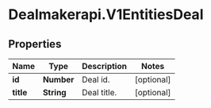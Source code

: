 # Dealmakerapi.V1EntitiesDeal

## Properties

Name | Type | Description | Notes
------------ | ------------- | ------------- | -------------
**id** | **Number** | Deal id. | [optional] 
**title** | **String** | Deal title. | [optional] 


